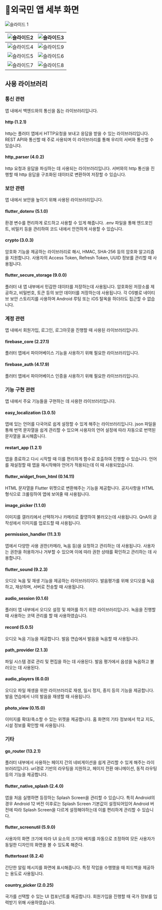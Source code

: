# 📱외국민 앱 세부 화면

![슬라이드 1](https://github.com/kookmin-sw/capstone-2024-30/assets/55120784/72da3858-516e-4471-a9c8-f86f9283fdff)

| ![슬라이드2](https://github.com/kookmin-sw/capstone-2024-30/assets/55120784/2f1bf4df-afe8-4930-bd73-05cee1414f9b) | ![슬라이드3](https://github.com/kookmin-sw/capstone-2024-30/assets/55120784/92e8b7e8-2c4c-44a7-abfa-90fa4f28aeab) |
| ----------------------------------------------------------------------------------------------------------------- | ----------------------------------------------------------------------------------------------------------------- |
| ![슬라이드4](https://github.com/kookmin-sw/capstone-2024-30/assets/55120784/95f965e4-47c3-41c2-a2c4-6f208d3a2c60) | ![슬라이드9](https://github.com/kookmin-sw/capstone-2024-30/assets/55120784/da778960-cf69-4480-bbfb-35073f9fae1d) |
| ![슬라이드5](https://github.com/kookmin-sw/capstone-2024-30/assets/55120784/0c1997ae-ffd3-46d3-ac67-6e248c8f6928) | ![슬라이드6](https://github.com/kookmin-sw/capstone-2024-30/assets/55120784/76a55bab-0e96-4214-ae63-909a57db2d59) |
| ![슬라이드7](https://github.com/kookmin-sw/capstone-2024-30/assets/55120784/c95531fe-2463-4bd1-a16c-7215898ab63a) | ![슬라이드8](https://github.com/kookmin-sw/capstone-2024-30/assets/55120784/4efeb2be-4745-439f-a722-b477e2cd333d) |

## 사용 라이브러리

### 통신 관련

앱 내에서 백엔드와의 통신을 돕는 라이브러리입니다.

#### http (1.2.1)

http는 플러터 앱에서 HTTP요청을 보내고 응답을 받을 수 있는 라이브러리입니다. REST API와 통신할 때 주로 사용되며 이 라이브러리를 통해 우리의 서버와 통신할 수 있습니다.

#### http_parser (4.0.2)

http 요청과 응답을 파싱하는 데 사용되는 라이브러리입니다. 서버와의 http 통신을 진행할 때 http 응답을 구조화된 데이터로 변환하여 저장할 수 있습니다.

### 보안 관련

앱 내에서 보안을 높이기 위해 사용된 라이브러리입니다.

#### flutter_dotenv (5.1.0)

환경 변수를 편리하게 로드하고 사용할 수 있게 해줍니다. .env 파일을 통해 엔드포인트, 비밀키 등을 관리하여 코드 내에서 안전하게 사용할 수 있습니다.

#### crypto (3.0.3)

암호화 기능을 제공하는 라이브러리로 해시, HMAC, SHA-256 등의 암호화 알고리즘을 지원합니다. 사용자의 Access Token, Refresh Token, UUID 정보를 관리할 때 사용됩니다.

#### flutter_secure_storage (9.0.0)

플러터 내 앱 내부에서 민감한 데이터를 저장하는데 사용됩니다. 암호화된 저장소를 제공하고, 비밀번호, 토큰 등의 보안 데이터를 저장하는데 사용됩니다. 각 OS별로 네이티브 보안 스토리지를 사용하며 Android 루팅 또는 iOS 탈옥을 하더라도 접근할 수 없습니다.

### 계정 관련

앱 내에서 회원가입, 로그인, 로그아웃을 진행할 때 사용된 라이브러리입니다.

#### firebase_core (2.27.1)

플러터 앱에서 파이어베이스 기능을 사용하기 위해 필요한 라이브러리입니다.

#### firebase_auth (4.17.9)

플러터 앱에서 파이어베이스 인증을 사용하기 위해 필요한 라이브러리입니다.

### 기능 구현 관련

앱 내에서 주요 기능들을 구현하는 데 사용한 라이브러리입니다.

#### easy_localization (3.0.5)

앱에 있는 언어를 다국어로 쉽게 설정할 수 있게 해주는 라이브러리입니다. json 파일을 통해 번역 문자열을 쉽게 관리할 수 있으며 사용자의 언어 설정에 따라 자동으로 번역된 문자열을 표시해줍니다.

#### restart_app (1.2.1)

앱을 종료하고 다시 시작할 때 이를 편리하게 함수로 호출하여 진행할 수 있습니다. 언어를 재설정할 때 앱을 재시작해야 언어가 적용되는데 이 때 사용되었습니다.

#### flutter_widget_from_html (0.14.11)

HTML 문자열을 Flutter 위젯으로 변환해주는 기능을 제공합니다. 공지사항을 HTML 형식으로 크롤링하여 앱에 보여줄 때 사용됩니다.

#### image_picker (1.1.0)

이미지를 갤러리에서 선택하거나 카메라로 촬영하여 불러오는데 사용됩니다. QnA의 글 작성에서 이미지를 업로드할 때 사용됩니다.

#### permission_handler (11.3.1)

앱에서 다양한 사용 권한(카메라, 녹음 등)을 요청하고 관리하는 데 사용됩니다. 사용자는 권한을 허용하거나 거부할 수 있으며 이에 따라 권한 상태를 확인하고 관리하는 데 사용합니다.

#### flutter_sound (9.2.3)

오디오 녹음 및 재생 기능을 제공하는 라이브러리이다. 발음평가를 위해 오디오를 녹음하고, 재상하며, 서버로 전송할 때 사용됩니다.

#### audio_session (0.1.6)

플러터 앱 내부에서 오디오 설정 및 제어를 하기 위한 라이브러리입니다. 녹음을 진행할 때 사용하는 코덱 관리를 할 때 사용하였습니다.

#### record (5.0.5)

오디오 녹음 기능을 제공합니다. 발음 연습에서 발음을 녹음할 때 사용됩니다.

#### path_provider (2.1.3)

파일 시스템 경로 관리 및 편집을 하는 데 사용된다. 발음 평가에서 음성을 녹음하고 불러오는 데 사용된다.

#### audio_players (6.0.0)

오디오 파일 재생을 위한 라이브러리로 재생, 일시 정지, 중지 등의 기능을 제공합니다. 발음 연습에서 나의 발음을 재생할 때 사용됩니다.

#### photo_view (0.15.0)

이미지를 확대/축소할 수 있는 위젯을 제공합니다. 홈 화면의 기타 정보에서 학교 지도, 시설 정보를 확인할 때 사용됩니다.

### 기타

#### go_router (13.2.1)

플러터 내부에서 사용하는 페이지 간의 네비게이션을 쉽게 관리할 수 있게 해주는 라이브러리입니다. url경로 기반의 라우팅을 지원하고, 페이지 전환 애니메이션, 동적 라우팅 등의 기능을 제공합니다.

#### flutter_native_splash (2.4.0)

앱을 처음 실행하면 등장하는 Splash Screen을 관리할 수 있습니다. 특히 Android의 경우 Android 12 버전 이후로는 Splash Screen 기본값이 설정되어있어 Android 버전에 따라 Splash Screen을 다르게 설정해야하는데 이를 편리하게 관리할 수 있습니다.

#### flutter_screenutil (5.9.0)

사용자의 화면 크기에 따라 UI 요소의 크기와 배치를 자동으로 조정하여 모든 사용자가 동일한 디자인의 화면을 볼 수 있도록 해준다.

#### fluttertoast (8.2.4)

간단한 알림 메시지를 화면에 표시해줍니다. 특정 작업을 수행했을 때 피드백을 제공하는 용도로 사용됩니다.

#### country_picker (2.0.25)

국가를 선택할 수 있는 UI 컴포넌트를 제공합니다. 회원가입을 진행할 때 국가 정보를 입력받기 위해 사용하였습니다.
